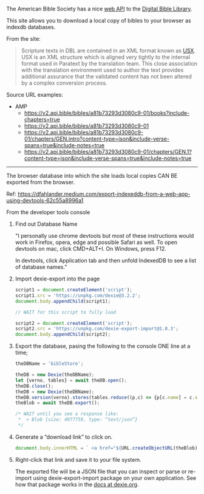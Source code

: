 The American Bible Society has a nice [web API](https://bibles.org) to the
[Digital Bible Library](https://thedigitalbiblelibrary.org/).

This site allows you to download a local copy of bibles to your browser as
indexdb databases.

From the site:
> Scripture texts in DBL are contained in an XML format known as
> [USX](https://ubsicap.github.io/usx/). USX is an XML structure which is
> aligned very tightly to the internal format used in Paratext by the
> translation team. This close association with the translation environment
> used to author the text provides additional assurance that the validated
> content has not been altered by a complex conversion process.

Source URL examples:
- AMP
  - https://v2.api.bible/bibles/a81b73293d3080c9-01/books?include-chapters=true
  - https://v2.api.bible/bibles/a81b73293d3080c9-01
  - https://v2.api.bible/bibles/a81b73293d3080c9-01/chapters/GEN.intro?content-type=json&include-verse-spans=true&include-notes=true
  - https://v2.api.bible/bibles/a81b73293d3080c9-01/chapters/GEN.1?content-type=json&include-verse-spans=true&include-notes=true

---
The browser database into which the site loads local copies CAN BE exported
from the browser.

Ref: https://dfahlander.medium.com/export-indexeddb-from-a-web-app-using-devtools-62c55a8996a1


From the developer tools console

1.  Find out Database Name

    "I personally use chrome devtools but most of these instructions would work
     in Firefox, opera, edge and possible Safari as well. To open devtools on
     mac, click CMD+ALT+I. On Windows, press F12.

     In devtools, click Application tab and then unfold IndexedDB to see a list
     of database names."

2.  Import dexie-export into the page
    ```javascript
    script1 = document.createElement('script');
    script1.src = 'https://unpkg.com/dexie@3.2.2';
    document.body.appendChild(script1);

    // WAIT for this script to fully load

    script2 = document.createElement('script');
    script2.src = 'https://unpkg.com/dexie-export-import@1.0.3';
    document.body.appendChild(script2);
    ```
3.  Export the database, pasing the following to the console ONE line at a
    time;
    ```javascript
    theDBName = 'bibleStore';

    theDB = new Dexie(theDBName);
    let {verno, tables} = await theDB.open();
    theDB.close();
    theDB = new Dexie(theDBName);
    theDB.version(verno).stores(tables.reduce((p,c) => {p[c.name] = c.schema.primKey.keyPath || ""; return p;}, {}));
    theBlob = await theDB.export();

    /* WAIT until you see a response like:
     *  > Blob {size: 4977759, type: “text/json”}
     */
    ```

4.  Generate a “download link” to click on.
    ```javascript
    document.body.innerHTML = ` <a href="${URL.createObjectURL(theBlob)}">Right-click to download database export</a>`;
    ```

5.  Right-click that link and save it to your file system.

    The exported file will be a JSON file that you can inspect or parse or
    re-import using dexie-export-import package on your own application.
    See how that package works in the [docs at
    dexie.org](https://dexie.org/docs/ExportImport/dexie-export-import).
